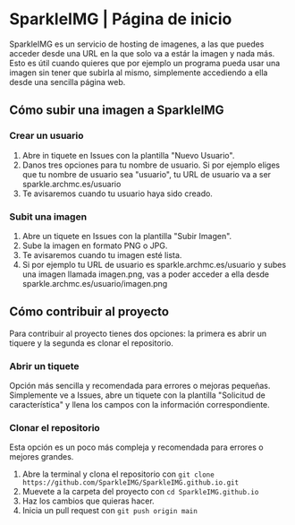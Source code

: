 # SparkleIMG | Página de inicio
SparkleIMG es un servicio de hosting de imagenes, a las que puedes acceder desde una URL en la que solo va a estár la imagen y nada más. Esto es útil cuando quieres que por ejemplo un programa pueda usar una imagen sin tener que subirla al mismo, simplemente accediendo a ella desde una sencilla página web.

## Cómo subir una imagen a SparkleIMG 
### Crear un usuario
1. Abre in tiquete en Issues con la plantilla "Nuevo Usuario".
2. Danos tres opciones para tu nombre de usuario. Si por ejemplo eliges que tu nombre de usuario sea "usuario", tu URL de usuario va a ser sparkle.archmc.es/usuario
3. Te avisaremos cuando tu usuario haya sido creado.

### Subit una imagen
1. Abre un tiquete en Issues con la plantilla "Subir Imagen".
2. Sube la imagen en formato PNG o JPG.
3. Te avisaremos cuando tu imagen esté lista.
4. Si por ejemplo tu URL de usuario es sparkle.archmc.es/usuario y subes una imagen llamada imagen.png, vas a poder acceder a ella desde sparkle.archmc.es/usuario/imagen.png

## Cómo contribuir al proyecto
Para contribuir al proyecto tienes dos opciones: la primera es abrir un tiquere y la segunda es clonar el repositorio.
### Abrir un tiquete
Opción más sencilla y recomendada para errores o mejoras pequeñas.
Simplemente ve a Issues, abre un tiquete con la plantilla "Solicitud de característica" y llena los campos con la información correspondiente.
### Clonar el repositorio
Esta opción es un poco más compleja y recomendada para errores o mejores grandes.
1. Abre la terminal y clona el repositorio con ```git clone https://github.com/SparkleIMG/SparkleIMG.github.io.git```
2. Muevete a la carpeta del proyecto con ```cd SparkleIMG.github.io```
3. Haz los cambios que quieras hacer.
4. Inicia un pull request con ```git push origin main```
